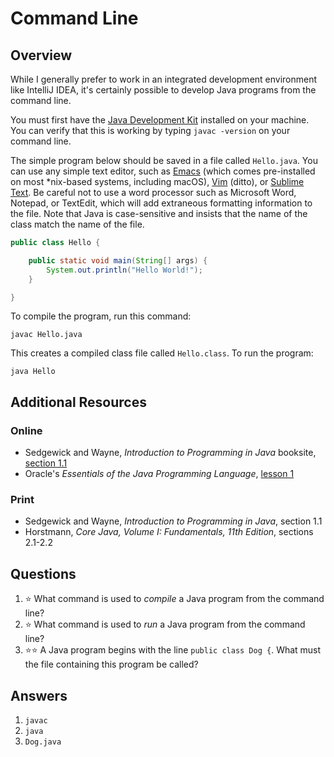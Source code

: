 # Command Line
## Overview
While I generally prefer to work in an integrated development environment like IntelliJ IDEA, it's certainly possible to
develop Java programs from the command line.

You must first have the [Java Development Kit](https://www.oracle.com/technetwork/java/javase/downloads/index.html) installed
on your machine. You can verify that this is working by typing `javac -version` on your command line.

The simple program below should be saved in a file called `Hello.java`. You can use any simple text editor, such as
[Emacs](https://www.gnu.org/software/emacs/) (which comes pre-installed on most \*nix-based systems, including macOS),
[Vim](https://www.vim.org/) (ditto), or [Sublime Text](https://www.sublimetext.com/). Be careful not to use a word processor
such as Microsoft Word, Notepad, or TextEdit, which will add extraneous formatting information to the file. Note that Java is
case-sensitive and insists that the name of the class match the name of the file.
```java
public class Hello {

    public static void main(String[] args) {
        System.out.println("Hello World!");
    }

}
```
To compile the program, run this command:
```
javac Hello.java
```
This creates a compiled class file called `Hello.class`. To run the program:
```
java Hello
```
## Additional Resources
### Online
- Sedgewick and Wayne, *Introduction to Programming in Java* booksite, [section 1.1](https://introcs.cs.princeton.edu/java/11hello/)
- Oracle's *Essentials of the Java Programming Language*, [lesson 1](https://www.oracle.com/technetwork/java/compile-136656.html)
### Print
- Sedgewick and Wayne, *Introduction to Programming in Java*, section 1.1
- Horstmann, *Core Java, Volume I: Fundamentals, 11th Edition*, sections 2.1-2.2
## Questions
1. :star: What command is used to *compile* a Java program from the command line?
1. :star: What command is used to *run* a Java program from the command line?
1. :star::star: A Java program begins with the line `public class Dog {`. What must the file containing this program be called?
## Answers
1. `javac`
1. `java`
1. `Dog.java`
